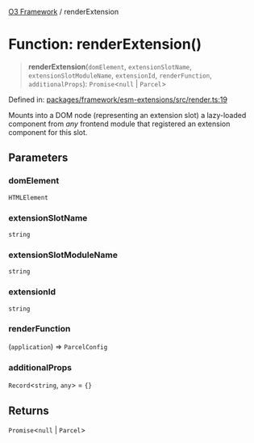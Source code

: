 [O3 Framework](../API.md) / renderExtension

# Function: renderExtension()

> **renderExtension**(`domElement`, `extensionSlotName`, `extensionSlotModuleName`, `extensionId`, `renderFunction`, `additionalProps`): `Promise`\<`null` \| `Parcel`\>

Defined in: [packages/framework/esm-extensions/src/render.ts:19](https://github.com/openmrs/openmrs-esm-core/blob/main/packages/framework/esm-extensions/src/render.ts#L19)

Mounts into a DOM node (representing an extension slot)
a lazy-loaded component from *any* frontend module
that registered an extension component for this slot.

## Parameters

### domElement

`HTMLElement`

### extensionSlotName

`string`

### extensionSlotModuleName

`string`

### extensionId

`string`

### renderFunction

(`application`) => `ParcelConfig`

### additionalProps

`Record`\<`string`, `any`\> = `{}`

## Returns

`Promise`\<`null` \| `Parcel`\>

